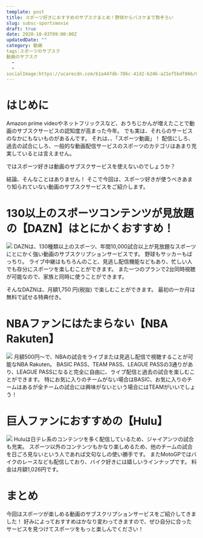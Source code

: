 ```yaml
---
template: post
title: スポーツ好きにおすすめのサブスクまとめ！野球からバスケまで勢ぞろい
slug: subsc-sportsmovie
draft: true
date: 2020-10-03T09:00:00Z
updatedDate: ""
category: 動画
tags:スポーツのサブスク
動画のサブスク
  - 
  - 
socialImage:https://ucarecdn.com/b1a447db-786c-41d2-b24b-a21ef5bdf866/CanvaGreenandWhiteSoccerFieldatNightTime.jpg
---
```


# はじめに

Amazon prime videoやネットフリックスなど、おうちじかんが増えたことで動画のサブスクサービスの認知度が高まった今年。
でも実は、それらのサービスのなかにもないものがあるんです。
それは、、「スポーツ動画」！
配信にしろ、過去の試合にしろ、一般的な動画配信サービスのスポーツのカテゴリはあまり充実しているとは言えません。

ではスポーツ好きは動画のサブスクサービスを使えないのでしょうか？

結論、そんなことはありません！
そこで今回は、スポーツ好きが使うべきあまり知られていない動画のサブスクサービスをご紹介します。

# 130以上のスポーツコンテンツが見放題の【DAZN】はとにかくおすすめ！
![](https://ucarecdn.com/6cc5d26c-df97-45e8-89f4-76ad34f61ed0/S__4202510.jpg)
DAZNは、130種類以上のスポーツ、年間10,000試合以上が見放題なスポーツにとにかく強い動画のサブスクリプションサービスです。
野球もサッカーもばっちり。
ライブ中継はもちろんのこと、見逃し配信機能などもあり、忙しい人でも存分にスポーツを楽しむことができます。
また一つのプランで2台同時視聴が可能なので、家族と同時に使うことができます。

そんなDAZNは、月額1,750 円(税抜) で楽しむことができます。
最初の一か月は無料で試せる特典付き。

# NBAファンにはたまらない【NBA Rakuten】
![](https://ucarecdn.com/0ef74de0-d454-4f2b-bd1b-35e9e2721808/S__4202509.jpg)
月額500円～で、NBAの試合をライブまたは見逃し配信で視聴することが可能なNBA Rakuten。
BASIC PASS、TEAM PASS、LEAGUE PASSの3通りがあり、LEAGUE PASSになると完全に自由に、ライブ配信と過去の試合を楽しむことができます。
特にお気に入りのチームがない場合はBASIC、お気に入りのチームはあるが全チームの試合には興味がないという場合にはTEAMがいいでしょう！


# 巨人ファンにおすすめの【Hulu】
![](https://ucarecdn.com/cb8f2903-afdc-45c9-a7c6-02ec390c51f0/)
Huluは日テレ系のコンテンツを多く配信しているため、ジャイアンツの試合も充実。
スポーツ以外のコンテンツもかなり楽しめるため、他のチームの試合を日ごろ見ないという人であれば文句なしの使い勝手です。
またMotoGPではバイクのレースなども配信しており、バイク好きには嬉しいラインナップです。
料金は月額1,026円です。

# まとめ
今回はスポーツが楽しめる動画のサブスクリプションサービスをご紹介してきました！
好みによっておすすめはかなり変わってきますので、ぜひ自分に合ったサービスを見つけてスポーツをもっと楽しんでください！
